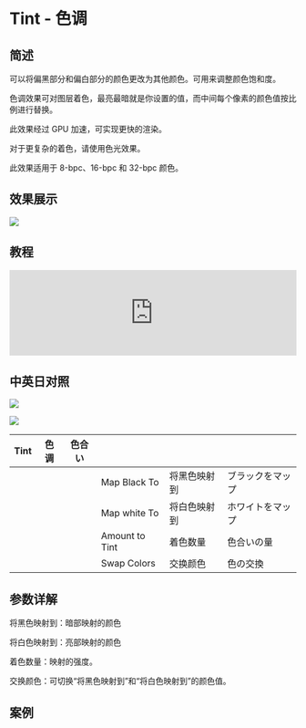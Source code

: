 # Tint - 色调

## 简述

可以将偏黑部分和偏白部分的颜色更改为其他颜色。可用来调整颜色饱和度。

色调效果可对图层着色，最亮最暗就是你设置的值，而中间每个像素的颜色值按比例进行替换。

此效果经过 GPU 加速，可实现更快的渲染。

对于更复杂的着色，请使用色光效果。

此效果适用于 8-bpc、16-bpc 和 32-bpc 颜色。

## 效果展示

![](https://cdn.yuelili.com/20211212141535.png)

## 教程

<iframe src="https://player.bilibili.com/player.html?bvid=BV1e34y1X7Vj&page=1&high_quality=1" width="100%" allowfullscreen="allowfullscreen" frameborder="0"></iframe>

## 中英日对照

![](https://cdn.yuelili.com/20211212140949.png)

![](https://cdn.yuelili.com/20211212140956.png)

| Tint | 色调 | 色合い |                |              |                  |
| ---- | ---- | ------ | -------------- | ------------ | ---------------- |
|      |      |        | Map Black To   | 将黑色映射到 | ブラックをマップ |
|      |      |        | Map white To   | 将白色映射到 | ホワイトをマップ |
|      |      |        | Amount to Tint | 着色数量     | 色合いの量       |
|      |      |        | Swap Colors    | 交换颜色     | 色の交換         |

## 参数详解

将黑色映射到：暗部映射的颜色

将白色映射到：亮部映射的颜色

着色数量：映射的强度。

交换颜色：可切换“将黑色映射到”和“将白色映射到”的颜色值。

## 案例
